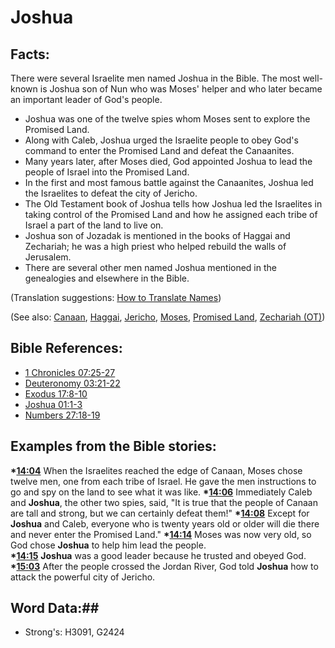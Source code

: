 # Joshua #

## Facts: ##

There were several Israelite men named Joshua in the Bible. The most well-known is Joshua son of Nun who was Moses' helper and who later became an important leader of God's people.

* Joshua was one of the twelve spies whom Moses sent to explore the Promised Land.
* Along with Caleb, Joshua urged the Israelite people to obey God's command to enter the Promised Land and defeat the Canaanites.
* Many years later, after Moses died, God appointed Joshua to lead the people of Israel into the Promised Land.
* In the first and most famous battle against the Canaanites, Joshua led the Israelites to defeat the city of Jericho.
* The Old Testament book of Joshua tells how Joshua led the Israelites in taking control of the Promised Land and how he assigned each tribe of Israel a part of the land to live on.
* Joshua son of Jozadak is mentioned in the books of Haggai and Zechariah; he was a high priest who helped rebuild the walls of Jerusalem.
* There are several other men named Joshua mentioned in the genealogies and elsewhere in the Bible.
  

(Translation suggestions: [How to Translate Names](rc://en/ta/man/translate/translate-names))

(See also: [Canaan](canaan.md), [Haggai](haggai.md), [Jericho](jericho.md), [Moses](moses.md), [Promised Land](../kt/promisedland.md), [Zechariah (OT)](zechariahot.md))
 
## Bible References: ##

* [1 Chronicles 07:25-27](rc://en/tn/help/1ch/07/25)
* [Deuteronomy 03:21-22](rc://en/tn/help/deu/03/21)
* [Exodus 17:8-10](rc://en/tn/help/exo/17/08)
* [Joshua 01:1-3](rc://en/tn/help/jos/01/01)
* [Numbers 27:18-19](rc://en/tn/help/num/27/18)

## Examples from the Bible stories: ##

  __*[14:04](rc://en/tn/help/obs/14/04)__ When the Israelites reached the edge of Canaan, Moses chose twelve men, one from each tribe of Israel. He gave the men instructions to go and spy on the land to see what it was like.
  __*[14:06](rc://en/tn/help/obs/14/06)__  Immediately Caleb and __Joshua__, the other two spies, said, "It is true that the people of Canaan are tall and strong, but we can certainly defeat them!"
  __*[14:08](rc://en/tn/help/obs/14/08)__ Except for __Joshua__ and Caleb, everyone who is twenty years old or older will die there and never enter the Promised Land."
  __*[14:14](rc://en/tn/help/obs/14/14)__ Moses was now very old, so God chose __Joshua__ to help him lead the people.  
  __*[14:15](rc://en/tn/help/obs/14/15)__ __Joshua__ was a good leader because he trusted and obeyed God. 
  __*[15:03](rc://en/tn/help/obs/15/03)__ After the people crossed the Jordan River, God told __Joshua__ how to attack the powerful city of Jericho.

## Word Data:##

* Strong's: H3091, G2424
